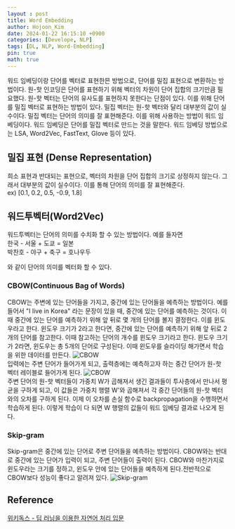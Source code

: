 ```yaml
---
layout : post
title: Word Embedding
author: Hojoon_Kim
date: 2024-01-22 16:15:10 +0900
categories: [Develope, NLP]
tags: [DL, NLP, Word-Embedding]
pin: true
math: true
---
```

워드 임베딩이랑 단어를 벡터로 표현한믄 방법으로, 단어를 밀집 표현으로 변환하는 방법이다. 원-핫 인코딩은 단어를 표현하기 위해 벡터의 차원이 단어 집합의 크기만큼 필요했다. 원-핫 벡터는 단어의 유사도를 표현하지 못한다는 단점이 있다. 이를 위해 단어를 밀집 벡터로 표현하는 방법이 있다. 밀집 벡터는 원-핫 벡터와 달리 대부분의 값이 실수이다. 밀집 벡터는 단어의 의미를 잘 표현해준다. 이를 위해 사용하는 방법이 워드 임베딩이다. 워드 임베딩은 단어를 밀집 벡터로 만드는 것을 말한다. 워드 임베딩 방법으로는 LSA, Word2Vec, FastText, Glove 등이 있다.

## 밀집 표현 (Dense Representation)
희소 표현과 반대되는 표현으로, 벡터의 차원을 단어 집합의 크기로 상정하지 않는다. 그래서 대부분의 값이 실수이다. 이를 통해 단어의 의미를 잘 표현해준다.  
ex) [0.1, 0.2, 0.5, -0.9, 1.8]

## 워드투벡터(Word2Vec)
워드투벡터는 단어의 의미를 수치화 할 수 있는 방법이다. 예를 들자면  
한국 - 서울 + 도쿄 = 일본   
박찬호 - 야구 + 축구 = 호나우두 

와 같이 단어의 의미를 벡터화 할 수 있다.

### CBOW(Continuous Bag of Words)
CBOW는 주변에 있는 단어들을 가지고, 중간에 있는 단어들을 예측하는 방법이다. 예를 들어서 "I live in Korea" 라는 문장이 있을 때, 중간에 있는 단어를 예측하는 것이다. 이때 중간에 있는 단어를 예측하기 위해 앞 뒤로 몇 개의 단어를 볼지 결정한다. 이를 윈도우라고 한다. 윈도우 크기가 2라고 한다면, 중간에 있는 단어를 예측하기 위해 앞 뒤로 2개의 단어를 참고한다. 이때 참고하는 단어의 개수를 윈도우 크기라고 한다. 윈도우 크기가 2라면, 윈도우는 총 5개의 단어로 구성된다. 이때 윈도우를 슬라이딩 해가면서 학습을 위한 데이터를 만든다. 
![CBOW](https://wikidocs.net/images/page/22660/word2vec_renew_2.PNG)    
입력에는 주변 단어가 들어가게 되고, 출력층에는 예측하고자 하는 중간 단어가 원-핫 벡터 레이블로 들어가게 된다.
![CBOW](https://wikidocs.net/images/page/22660/word2vec_renew_4.PNG)    
주변 단어의 원-핫 벡터들이 가중치 W가 곱해져서 생긴 결과들이 투사층에서 만나서 평균을 구하게 되고, 이 값들은 가중치 행렬 W'와 곱해져서 각 중간 단어들의 원-핫 벡터와의 오차를 구하게 된다. 이제 이 오차를 손실 함수로 backpropagation을 수행하면서 학습하게 된다. 이렇게 학습이 다 되면 W 행렬의 값들이 워드 임베딩 결과로 나오게 된다.

### Skip-gram
Skip-gram은 중간에 있는 단어로 주변 단어들을 예측하는 방법이다. CBOW와는 반대로 중간에 있는 단어가 입력이 되고, 주변 단어들이 출력이 된다. CBOW와 마찬가지로 윈도우라는 크기를 정하고, 윈도우 안에 있는 단어들을 예측하게 된다.전반적으로 CBOW보다 성능이 좋다고 알려져 있다.
![Skip-gram](https://wikidocs.net/images/page/22660/skipgram_dataset.PNG)

## Reference
[위키독스 - 딥 러닝을 이용한 자연어 처리 입문](https://wikidocs.net/book/2155)